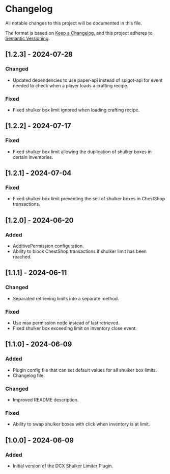 # Changelog

All notable changes to this project will be documented in this file.

The format is based on [Keep a Changelog](https://keepachangelog.com/en/1.1.0/),
and this project adheres to [Semantic Versioning](https://semver.org/spec/v2.0.0.html).

## [1.2.3] - 2024-07-28

### Changed

- Updated dependencies to use paper-api instead of spigot-api for event needed to check when a player loads a crafting
  recipe.

### Fixed

- Fixed shulker box limit ignored when loading crafting recipe.


## [1.2.2] - 2024-07-17

### Fixed

- Fixed shulker box limit allowing the duplication of shulker boxes in certain inventories.


## [1.2.1] - 2024-07-04

### Fixed

- Fixed shulker box limit preventing the sell of shulker boxes in ChestShop transactions.


## [1.2.0] - 2024-06-20

### Added

- AdditivePermission configuration.
- Ability to block ChestShop transactions if shulker limit has been reached.


## [1.1.1] - 2024-06-11

### Changed

- Separated retrieving limits into a separate method.

### Fixed

- Use max permission node instead of last retrieved.
- Fixed shulker box exceeding limit on inventory close event.


## [1.1.0] - 2024-06-09

### Added

- Plugin config file that can set default values for all shulker box limits.
- Changelog file.

### Changed

- Improved README description.

### Fixed

- Ability to swap shulker boxes with click when inventory is at limit.


## [1.0.0] - 2024-06-09

### Added

- Initial version of the DCX Shulker Limiter Plugin.
